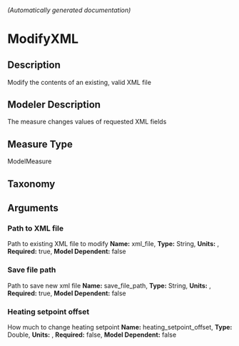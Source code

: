 
###### (Automatically generated documentation)

# ModifyXML

## Description

Modify the contents of an existing, valid XML file

## Modeler Description

The measure changes values of requested XML fields

## Measure Type

ModelMeasure

## Taxonomy

## Arguments

### Path to XML file

Path to existing XML file to modify
**Name:** xml_file,
**Type:** String,
**Units:** ,
**Required:** true,
**Model Dependent:** false

### Save file path

Path to save new xml file
**Name:** save_file_path,
**Type:** String,
**Units:** ,
**Required:** true,
**Model Dependent:** false

### Heating setpoint offset

How much to change heating setpoint
**Name:** heating_setpoint_offset,
**Type:** Double,
**Units:** ,
**Required:** false,
**Model Dependent:** false
